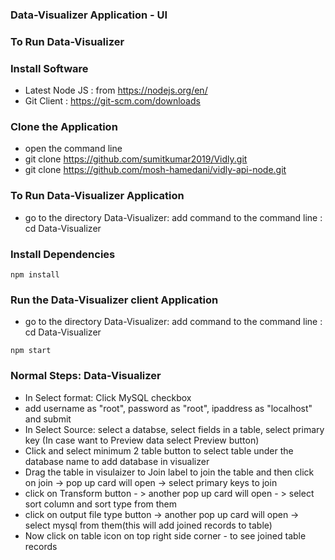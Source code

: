 ### Data-Visualizer Application - UI

### To Run Data-Visualizer

### Install Software

- Latest Node JS : from https://nodejs.org/en/
- Git Client : https://git-scm.com/downloads

### Clone the Application

- open the command line
- git clone https://github.com/sumitkumar2019/Vidly.git
- git clone https://github.com/mosh-hamedani/vidly-api-node.git

### To Run Data-Visualizer Application
- go to the directory Data-Visualizer: add command to the command line : cd Data-Visualizer

### Install Dependencies
```
npm install

```
### Run the Data-Visualizer client Application
- go to the directory Data-Visualizer: add command to the command line : cd Data-Visualizer
```
npm start

```

### Normal Steps: Data-Visualizer
- In Select format: Click MySQL checkbox
- add username as "root", password as "root", ipaddress as "localhost" and submit
- In Select Source: select a databse, select fields in a table, select primary key (In case want to Preview data select Preview button)
- Click and select minimum 2 table button to select table under the database name to add database in visualizer
- Drag the table in visulaizer to Join label to join the table and then click on join -> pop up card will open -> select primary keys to join
- click on Transform button - > another pop up card will open - > select sort column and sort type from them
- click on output file type button -> another pop up card will open -> select mysql from them(this will add joined records to table)
- Now click on table icon on top right side corner - to see joined table records
